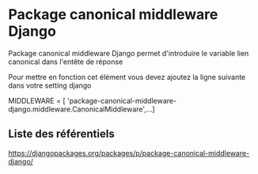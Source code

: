 <h1>Package canonical middleware Django</h1>

<p>Package canonical middleware Django permet d'introduire le variable lien canonical dans l'entête de réponse<p>
  
<p>Pour mettre en fonction cet élément vous devez ajoutez la ligne suivante dans votre setting django</p>

MIDDLEWARE = [
    'package-canonical-middleware-django.middleware.CanonicalMiddleware',...]
    
 <h2>Liste des référentiels</h2>

<a hrefs="https://djangopackages.org/packages/p/package-canonical-middleware-django/">https://djangopackages.org/packages/p/package-canonical-middleware-django/</a>
